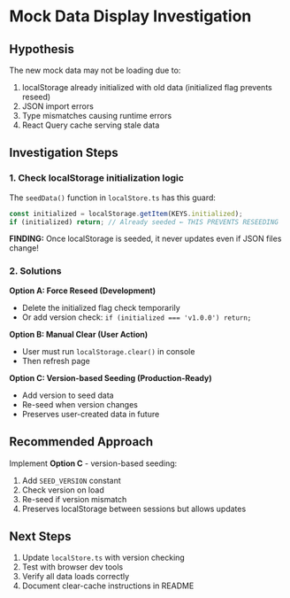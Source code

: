 # Mock Data Display Investigation

## Hypothesis

The new mock data may not be loading due to:
1. localStorage already initialized with old data (initialized flag prevents reseed)
2. JSON import errors
3. Type mismatches causing runtime errors
4. React Query cache serving stale data

## Investigation Steps

### 1. Check localStorage initialization logic

The `seedData()` function in `localStore.ts` has this guard:
```typescript
const initialized = localStorage.getItem(KEYS.initialized);
if (initialized) return; // Already seeded ← THIS PREVENTS RESEEDING
```

**FINDING:** Once localStorage is seeded, it never updates even if JSON files change!

### 2. Solutions

**Option A: Force Reseed (Development)**
- Delete the initialized flag check temporarily
- Or add version check: `if (initialized === 'v1.0.0') return;`

**Option B: Manual Clear (User Action)**
- User must run `localStorage.clear()` in console
- Then refresh page

**Option C: Version-based Seeding (Production-Ready)**
- Add version to seed data
- Re-seed when version changes
- Preserves user-created data in future

## Recommended Approach

Implement **Option C** - version-based seeding:
1. Add `SEED_VERSION` constant
2. Check version on load
3. Re-seed if version mismatch
4. Preserves localStorage between sessions but allows updates

## Next Steps

1. Update `localStore.ts` with version checking
2. Test with browser dev tools
3. Verify all data loads correctly
4. Document clear-cache instructions in README
